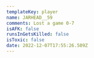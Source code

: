 ```yaml
---
templateKey: player
name: JARHEAD__59
comments: Lost a game 0-7
isAFK: false
runsInGetsKilled: false
isToxic: false
date: 2022-12-07T17:55:26.509Z
---
```

